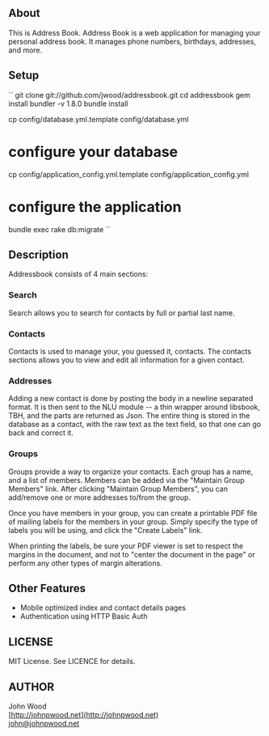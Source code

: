 ## About

This is Address Book.  Address Book is a web application for managing
your personal address book.  It manages phone numbers, birthdays, addresses, 
and more.

## Setup
``
git clone git://github.com/jwood/addressbook.git
cd addressbook
gem install bundler -v 1.8.0
bundle install

cp config/database.yml.template config/database.yml
# configure your database

cp config/application_config.yml.template config/application_config.yml
# configure the application

bundle exec rake db:migrate
``

## Description
Addressbook consists of 4 main sections:

### Search
Search allows you to search for contacts by full or partial last name.

### Contacts
Contacts is used to manage your, you guessed it, contacts.  The contacts sections allows
you to view and edit all information for a given contact.

### Addresses
Adding a new contact is done by posting the body in a newline separated format. It is then sent to the NLU module -- a thin wrapper around libsbook, TBH, and the parts are returned as Json. The entire thing is stored in the database as a contact, with the raw text as the text field, so that one can go back and correct it. 
### Groups
Groups provide a way to organize your contacts.  Each group has a name, and 
a list of members.  Members can be added via the "Maintain Group Members"
link.  After clicking "Maintain Group Members", you can add/remove one or more
addresses to/from the group.

Once you have members in your group, you can create a printable PDF file of
mailing labels for the members in your group.  Simply specify the type of labels
you will be using, and click the "Create Labels" link.

When printing the labels, be sure your PDF viewer is set to respect the 
margins in the document, and not to "center the document in the page" or 
perform any other types of margin alterations.

## Other Features
* Mobile optimized index and contact details pages
* Authentication using HTTP Basic Auth
 
## LICENSE
MIT License.  See LICENCE for details.

## AUTHOR
John Wood  
[http://johnpwood.net](http://johnpwood.net)  
[john@johnpwood.net](mailto:john@johnpwood.net)  

